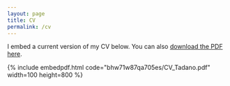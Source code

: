 ```yaml
---
layout: page
title: CV
permalink: /cv
---
```


I embed a current version of my CV below. You can also [download the PDF here](https://www.dropbox.com/s/bhw71w87qa705es/CV_Tadano.pdf?dl=1).

{% include embedpdf.html code="bhw71w87qa705es/CV_Tadano.pdf" width=100 height=800 %}